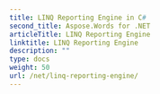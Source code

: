 ```yaml
---
title: LINQ Reporting Engine in C#
second_title: Aspose.Words for .NET
articleTitle: LINQ Reporting Engine
linktitle: LINQ Reporting Engine
description: ""
type: docs
weight: 50
url: /net/linq-reporting-engine/
---
```


